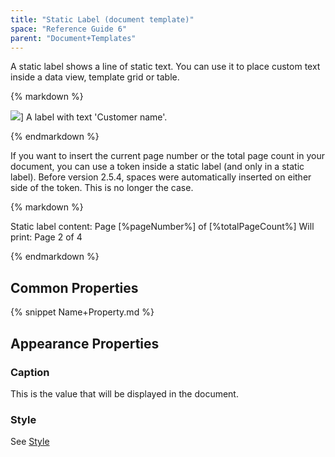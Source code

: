 ```yaml
---
title: "Static Label (document template)"
space: "Reference Guide 6"
parent: "Document+Templates"
---
```



A static label shows a line of static text. You can use it to place custom text inside a data view, template grid or table.

<div class="alert alert-info">{% markdown %}

![](attachments/819203/918130.png)]
A label with text 'Customer name'.

{% endmarkdown %}</div>

If you want to insert the current page number or the total page count in your document, you can use a token inside a static label (and only in a static label).
Before version 2.5.4, spaces were automatically inserted on either side of the token. This is no longer the case.

<div class="alert alert-info">{% markdown %}

Static label content: Page [%pageNumber%] of [%totalPageCount%]
Will print: Page 2 of 4

{% endmarkdown %}</div>

## Common Properties

{% snippet Name+Property.md %}

## Appearance Properties

### Caption

This is the value that will be displayed in the document.

### Style

See [Style](Style)
